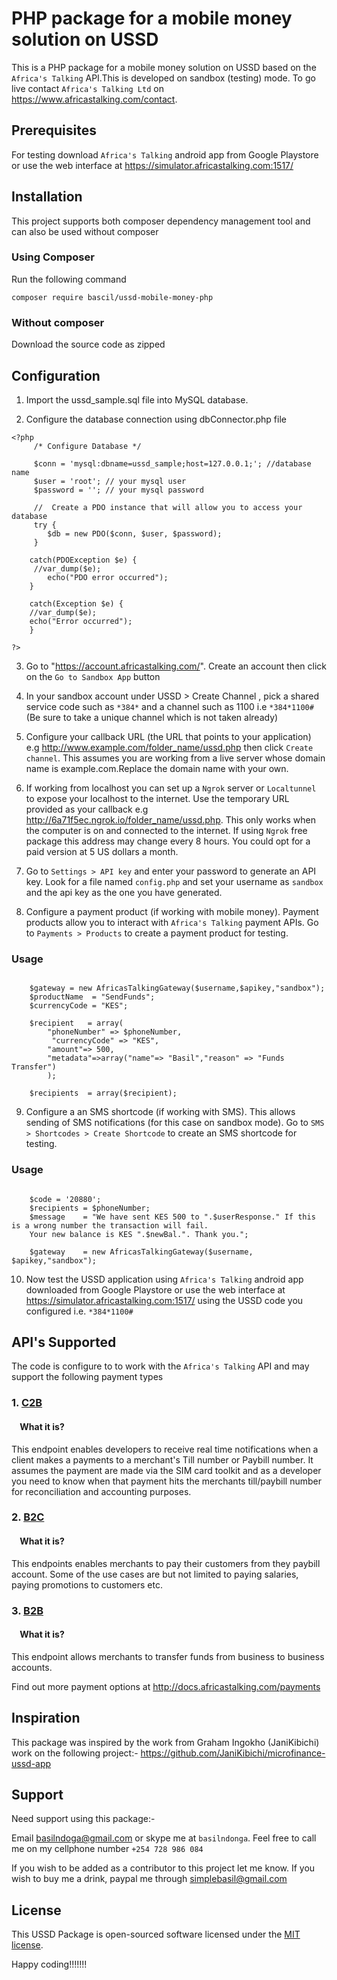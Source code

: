 # PHP package for a mobile money solution on USSD

This is a PHP package for a mobile money solution on USSD based on the `Africa's Talking` API.This is developed on sandbox (testing) mode. To go live contact `Africa's Talking Ltd` on https://www.africastalking.com/contact.

## Prerequisites

For testing download `Africa's Talking` android app from Google Playstore or use the web interface at https://simulator.africastalking.com:1517/


## Installation

This project supports both composer dependency management tool and can also be used without composer

### Using Composer

Run the following command

```
composer require bascil/ussd-mobile-money-php

```
### Without composer

Download the source code as zipped 

## Configuration

1. Import the ussd_sample.sql file into MySQL database.

2. Configure the database connection using dbConnector.php file

``` 
<?php 
     /* Configure Database */

     $conn = 'mysql:dbname=ussd_sample;host=127.0.0.1;'; //database name
     $user = 'root'; // your mysql user 
     $password = ''; // your mysql password

     //  Create a PDO instance that will allow you to access your database
     try {
        $db = new PDO($conn, $user, $password);
     }

    catch(PDOException $e) {
     //var_dump($e);
        echo("PDO error occurred");
    }

    catch(Exception $e) {
    //var_dump($e);
    echo("Error occurred");
    }
    
?>

```
3. Go to "https://account.africastalking.com/". Create an account then click on the `Go to Sandbox App` button

4. In your sandbox account under USSD > Create Channel , pick a shared service code  such as `*384*` and a channel such as 1100 i.e `*384*1100#` (Be sure to take a unique channel which is not taken already)

5. Configure your callback URL (the URL that points to your application) e.g http://www.example.com/folder_name/ussd.php then click `Create channel`. This assumes you are working from a live server whose domain name is example.com.Replace the domain name with your own.

6. If working from localhost you can set up a `Ngrok` server or `Localtunnel` to expose your localhost to the internet. Use the temporary URL provided as your callback e.g  http://6a71f5ec.ngrok.io/folder_name/ussd.php. This only works when the computer is on and connected to the internet. If using `Ngrok` free package this address may change every 8 hours. You could opt for a paid version at 5 US dollars a month.

7. Go to `Settings > API key` and enter your password to generate an API key. Look for a file named `config.php` and set your username as `sandbox` and the api key as the one you have generated.

8. Configure a payment product (if working with mobile money). Payment products allow you to interact with `Africa's Talking` payment APIs. Go to `Payments > Products` to create a payment product for testing. 


### Usage

```
   
    $gateway = new AfricasTalkingGateway($username,$apikey,"sandbox");
    $productName  = "SendFunds"; 
    $currencyCode = "KES";

    $recipient   = array(
        "phoneNumber" => $phoneNumber,
         "currencyCode" => "KES", 
        "amount"=> 500,
        "metadata"=>array("name"=> "Basil","reason" => "Funds Transfer")
        );

    $recipients  = array($recipient);

```

9. Configure a an SMS shortcode (if working with SMS). This allows sending of SMS notifications (for this case on sandbox mode). Go to `SMS > Shortcodes > Create Shortcode` to create an SMS shortcode for testing. 


### Usage

```
   
    $code = '20880';
    $recipients = $phoneNumber;
    $message    = "We have sent KES 500 to ".$userResponse." If this is a wrong number the transaction will fail.
    Your new balance is KES ".$newBal.". Thank you.";

    $gateway    = new AfricasTalkingGateway($username, $apikey,"sandbox");

```
10. Now test the USSD application using `Africa's Talking` android app downloaded from Google Playstore or use the web interface at https://simulator.africastalking.com:1517/ using the USSD code you configured i.e. `*384*1100#`

## API's Supported

The code  is configure to to work with the `Africa's Talking` API and may support the following payment types


### 1. [C2B](https://developer.safaricom.co.ke/docs#c2b-api)
#### &nbsp; &nbsp; What it is?
This endpoint enables developers to receive real time notifications when a client makes a payments to a merchant's Till number or Paybill number. It assumes the payment are made via the SIM card toolkit and as a developer you need to know when that payment hits the merchants till/paybill number for reconciliation and accounting purposes.


### 2. [B2C](https://developer.safaricom.co.ke/docs#b2c-api)
#### &nbsp; &nbsp; What it is?
This endpoints enables merchants to pay their customers from they paybill account. Some of the use cases are but not limited to paying salaries, paying promotions to customers etc.

### 3. [B2B](https://developer.safaricom.co.ke/docs#b2b-api)
#### &nbsp; &nbsp; What it is?
This endpoint allows merchants to transfer funds from business to business accounts. 

Find out more payment options at http://docs.africastalking.com/payments


## Inspiration

This package was inspired by the work from Graham Ingokho (JaniKibichi) work on the following project:-
https://github.com/JaniKibichi/microfinance-ussd-app


## Support

Need support using this package:-

Email basilndoga@gmail.com or skype me at `basilndonga`. Feel free to call me on my cellphone number `+254 728 986 084`

If you wish to be added as a contributor to this project let me know. If you wish to buy me a drink, paypal me through 
simplebasil@gmail.com

## License

This USSD Package is open-sourced software licensed under the [MIT license](http://opensource.org/licenses/MIT).

Happy coding!!!!!!!

